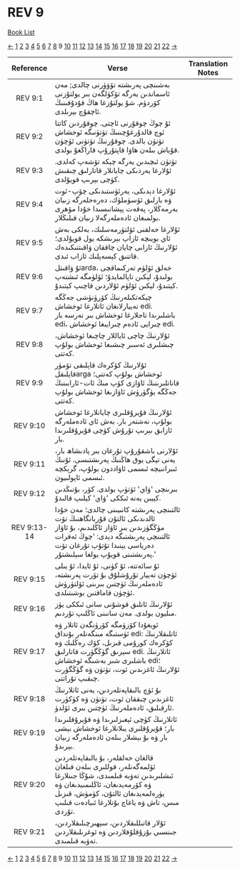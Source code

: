 # REV 9
[Book List](../README.md)

[<-](./chapter_8.md) [1](./chapter_1.md) [2](./chapter_2.md) [3](./chapter_3.md) [4](./chapter_4.md) [5](./chapter_5.md) [6](./chapter_6.md) [7](./chapter_7.md) [8](./chapter_8.md) 9 [10](./chapter_10.md) [11](./chapter_11.md) [12](./chapter_12.md) [13](./chapter_13.md) [14](./chapter_14.md) [15](./chapter_15.md) [16](./chapter_16.md) [17](./chapter_17.md) [18](./chapter_18.md) [19](./chapter_19.md) [20](./chapter_20.md) [21](./chapter_21.md) [22](./chapter_22.md) [->](./chapter_10.md)

| Reference | Verse | Translation Notes |
|:---------:|-------|-------------------|
|REV 9:1|بەشىنچى پەرىشتە تۆۋۈرنى چالدى; مەن ئاسماندىن يەرگە تۆكۈلگەن بىر يولتۇزنى كۆردۈم. شۇ يولتۇزغا ھاڭ قۇدۇقىنىڭ ئاچقۇچ بېرىلدى.||
|REV 9:2|ئۇ چوڭ چوقۇرنى ئاچتى. چوقۇردىن كاتتا ئوچ قالدۇرغۇچىنىڭ تۈتۈنىگە ئوخشاش تۈتۈن بالدى. چوقۇرنىڭ تۈتۈنى ئۈچۈن قۇياش بىلەن ھاۋا قاپتۇرۇپ قاراڭغۇ بولدى.||
|REV 9:3|تۈتۈن ئىچىدىن يەرگە چېكە تۆشەپ كەلدى. ئۇلارغا يەردىكى چايانلار قاتارلىق چىقىش كۈچى بېرىپ قويۇلدى.||
|REV 9:4|ئۇلارغا دېدىكى، يەرئۈستىدىكى چۆپ-ئوت ۋە بارلىق ئۆسۈملۈك، دەرەخلەرگە زىيان بەرمەڭلار، پەقەت پېشانىسىدا خۇدا مۆھرى بولمىغان ئادەملەرگەلا زىيان قىلىڭلار.||
|REV 9:5|ئۇلارغا خەلقنى ئۆلتۈرمەسلىك، بەلكى بەش ئاي بويىچە ئازاپ بېرىشكە يول قويۇلدى؛ ئۇلارنىڭ ئازابى چايان چاققان ۋاقىتتىكىدەك قاتتىق كېسەپلىك ئازاب ئىدى.||
|REV 9:6|ئۇ ۋاقىتلarda، خەلق ئۆلۈم تەركىماقچى بولىدۇ، لېكىن تاپالمايدۇ؛ ئۆلۈمگە ئىشتەپ كېتىدۇ، لېكىن ئۆلۈم ئۇلاردىن قاچىپ كېتىدۇ.||
|REV 9:7|چېكەتكىلەرنىڭ كۆرۈنۈشى جەڭگە تەييارلانغان ئاتلارغا ئوخشاش edi. باشلىرىدا تاجلارغا ئوخشاش بىر نەرسە بار edi، چىرايى ئادەم چىرايىغا ئوخشاش edi.||
|REV 9:8|ئۇلارنىڭ چاچى ئاياللار چاچىغا ئوخشاش، چىشلىرى ئەسىر چىشىغا ئوخشاش بولۇپ كەتتى.||
|REV 9:9|ئۇلارنىڭ كۆكرەك قاپلىقى تۆمۈر قاپلىقلarga ئوخشاش بولۇپ كەتتى؛ قاناتلىرىنىڭ ئاۋازى كۆپ مىڭ ئات-ئارابىنىڭ جەڭگە يۈگۈرۈش ئاۋازىغا ئوخشاش بولۇپ كەتتى.||
|REV 9:10|ئۇلارنىڭ قۇيرۇقلىرى چايانلارغا ئوخشاش بولۇپ، نەشتەر بار. بەش ئاي ئادەملەرگە ئازابق بېرىپ تۇرۇش كۈچى قۇيرۇقلىرىدا بار.||
|REV 9:11|ئۇلارنى باشقۇرۇپ تۇرغان بىر پادىشاھ بار، يەنى تېگى يوق ھاڭنىڭ پەرىشتىسى. ئۇنىڭ ئىبرانىيچە ئىسمى ئاۋاددون بولۇپ، گرېكچە ئىسمى ئاپولىيون.||
|REV 9:12|بىرىنچى 'ۋاي' ئۆتۈپ بولدى. كۆر، بۇنىڭدىن كېيىن يەنە ئىككى 'ۋاي' كېلىپ قالىدۇ.||
|REV 9:13-14|ئالتىنچى پەرىشتە كانىيىنى چالدى؛ مەن خۇدا ئالدىدىكى ئالتۇن قۇربانگاھنىڭ تۆت مۈڭگۈزىدىن بىر ئاۋاز ئاڭلىدىم، بۇ ئاۋاز ئالتىنچى پەرىشتىگە دېدى: 'چوڭ ئەفرات دەرياسى يېنىدا تۇتۇپ تۇرغان تۆت پەرىشتىنى قويۇپ يولغا سېلىشتۇر.'||
|REV 9:15|ئۇ سائەتتە، ئۇ كۈنى، ئۇ ئايدا، ئۇ يىلى ئۈچۈن تەييار تۇرۇشلۇق بۇ تۆرت پەرىشتە، ئادەملەرنىڭ ئۈچتىن بىرىنى ئۆلتۈرۈش ئۈچۈن قاماقتىن بوشىتىلدى.||
|REV 9:16|ئۇلارنىڭ ئاتلىق قوشۇنى سانى ئىككى يۈز مىليون بولدى. مەن سانىنى ئاڭلىپ تۇردىم.||
|REV 9:17|ئويغۇدا كۆزۈمگە كۆرۈنگەن ئاتلار ۋە ئۈستىگە مىنگەنلەر بۇنداق edi: ئاتلىقلارنىڭ كۆكرەك كورۇمى قىزىل، كۆك رەڭلىك ۋە سېرىق گۈڭگۈرت قاتارلىق edi. ئاتلارنىڭ باشلىرى شىر بەشىگە ئوخشاش edi؛ ئۇلارنىڭ ئاغزىدىن ئوت، تۈتۈن ۋە گۈڭگۈرت چىقىپ تۇراتتى.||
|REV 9:18|بۇ ئۈچ بالىقاپەتلەردىن، يەنى ئاتلارنىڭ ئاغزىدىن چىققان ئوت، تۈتۈن ۋە كۈكۈرت ئارقىلىق، ئادەملەرنىڭ ئۈچتىن بىرى ئۆلدۈ.||
|REV 9:19|ئاتلارنىڭ كۈچى ئېغىزلىرىدا ۋە قۇيرۇقلىرىدا بار؛ قۇيرۇقلىرى يىلانلارغا ئوخشاش بېشى بار ۋە بۇ بېشلار بىلەن ئادەملەرگە زىيان بېرىدۇ.||
|REV 9:20|قالغان خەلقلەر، بۇ بالىقاپەتلەردىن ئۆلمەگەنلەر، قوللىرى بىلەن قىلغان ئىشلىرىدىن تەۋبە قىلمىدى، شۇڭا جىنلارغا ۋە كۆرمەيدىغان، ئاڭلىمىيدىغان ۋە يۈرەلمەيدىغان ئالتۇن، كۈمۈش، قىزىل مىس، تاش ۋە ياغاچ بۇتلارغا ئىبادەت قىلىپ تۇردى.||
|REV 9:21|ئۇلار قاتىللىقلاردىن، سېھىرچىلىقلاردىن، جىنسىي بۇزۇقلۇقلاردىن ۋە ئوغرىلىقلاردىن تەۋبە قىلمىدى.||


[<-](./chapter_8.md) [1](./chapter_1.md) [2](./chapter_2.md) [3](./chapter_3.md) [4](./chapter_4.md) [5](./chapter_5.md) [6](./chapter_6.md) [7](./chapter_7.md) [8](./chapter_8.md) 9 [10](./chapter_10.md) [11](./chapter_11.md) [12](./chapter_12.md) [13](./chapter_13.md) [14](./chapter_14.md) [15](./chapter_15.md) [16](./chapter_16.md) [17](./chapter_17.md) [18](./chapter_18.md) [19](./chapter_19.md) [20](./chapter_20.md) [21](./chapter_21.md) [22](./chapter_22.md) [->](./chapter_10.md)